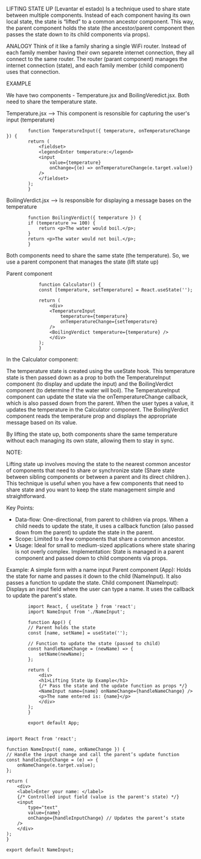 LIFTING STATE UP (Levantar el estado)
Is a technique used to share state between multiple components. Instead of each component having its own local state, the state is “lifted” to a common ancestor component. This way, the parent component holds the state (the ancestor/parent component then passes the state down to its child components via props).

ANALOGY 
Think of it like a family sharing a single WiFi router. Instead of each family member having their own separete internet connection, they all connect to the same router. The router (parant component) manages the internet connection (state), and each family member (child component) uses that connection. 

EXAMPLE 

We have two components - Temperature.jsx and BoilingVeredict.jsx. Both need to share the temperature state. 

Temperature.jsx --> This component is resonsible for capturing the user's input (temperature)

            function TemperatureInput({ temperature, onTemperatureChange }) {
            return (
                <fieldset>
                <legend>Enter temperature:</legend>
                <input
                    value={temperature}
                    onChange={(e) => onTemperatureChange(e.target.value)}
                />
                </fieldset>
            );
            }

BoilingVerdict.jsx --> Is responsible for displaying a message bases on the temperature 

            function BoilingVerdict({ temperature }) {
            if (temperature >= 100) {
                return <p>The water would boil.</p>;
            }
            return <p>The water would not boil.</p>;
            }


Both components need to share the same state (the temperature). So, we use a parent component that manages the state (lift state up)

Parent component 

                function Calculator() {
                const [temperature, setTemperature] = React.useState('');

                return (
                    <div>
                    <TemperatureInput
                        temperature={temperature}
                        onTemperatureChange={setTemperature}
                    />
                    <BoilingVerdict temperature={temperature} />
                    </div>
                );
                }


In the Calculator component:

The temperature state is created using the useState hook.
This temperature state is then passed down as a prop to both the TemperatureInput component (to display and update the input) and the BoilingVerdict component (to determine if the water will boil).
The TemperatureInput component can update the state via the onTemperatureChange callback, which is also passed down from the parent. When the user types a value, it updates the temperature in the Calculator component.
The BoilingVerdict component reads the temperature prop and displays the appropriate message based on its value.

By lifting the state up, both components share the same temperature without each managing its own state, allowing them to stay in sync.


NOTE: 

Lifting state up involves moving the state to the nearest common ancestor of components that need to share or synchronize state (Share state between sibling components or between a parent and its direct children.). This technique is useful when you have a few components that need to share state and you want to keep the state management simple and straightforward.

Key Points:
- Data-flow: One-directional, from parent to children via props. When a child needs to update the state, it uses a callback function (also passed down from the parent) to update the state in the parent.
- Scope: Limited to a few components that share a common ancestor.
- Usage: Ideal for small to medium-sized applications where state sharing is not overly complex.
Implementation: State is managed in a parent component and passed down to child components via props.


Example: A simple form with a name input
Parent component (App): Holds the state for name and passes it down to the child (NameInput). It also passes a function to update the state.
Child component (NameInput): Displays an input field where the user can type a name. It uses the callback to update the parent's state.

            import React, { useState } from 'react';
            import NameInput from './NameInput';

            function App() {
            // Parent holds the state
            const [name, setName] = useState('');

            // Function to update the state (passed to child)
            const handleNameChange = (newName) => {
                setName(newName);
            };

            return (
                <div>
                <h1>Lifting State Up Example</h1>
                {/* Pass the state and the update function as props */}
                <NameInput name={name} onNameChange={handleNameChange} />
                <p>The name entered is: {name}</p>
                </div>
            );
            }

            export default App;


    import React from 'react';

    function NameInput({ name, onNameChange }) {
    // Handle the input change and call the parent’s update function
    const handleInputChange = (e) => {
        onNameChange(e.target.value);
    };

    return (
        <div>
        <label>Enter your name: </label>
        {/* Controlled input field (value is the parent's state) */}
        <input
            type="text"
            value={name}
            onChange={handleInputChange} // Updates the parent’s state
        />
        </div>
    );
    }

    export default NameInput;
